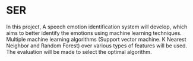 # SER
In this project, A speech emotion identification system will develop,
which aims to better identify the emotions using machine learning techniques.
Multiple machine learning algorithms (Support vector machine. K Nearest Neighbor and Random Forest) over various types of features will be used. 
The evaluation will be made to select the optimal algorithm.
